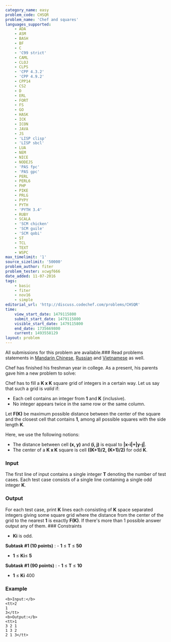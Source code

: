 ```yaml
---
category_name: easy
problem_code: CHSQR
problem_name: 'Chef and squares'
languages_supported:
    - ADA
    - ASM
    - BASH
    - BF
    - C
    - 'C99 strict'
    - CAML
    - CLOJ
    - CLPS
    - 'CPP 4.3.2'
    - 'CPP 4.9.2'
    - CPP14
    - CS2
    - D
    - ERL
    - FORT
    - FS
    - GO
    - HASK
    - ICK
    - ICON
    - JAVA
    - JS
    - 'LISP clisp'
    - 'LISP sbcl'
    - LUA
    - NEM
    - NICE
    - NODEJS
    - 'PAS fpc'
    - 'PAS gpc'
    - PERL
    - PERL6
    - PHP
    - PIKE
    - PRLG
    - PYPY
    - PYTH
    - 'PYTH 3.4'
    - RUBY
    - SCALA
    - 'SCM chicken'
    - 'SCM guile'
    - 'SCM qobi'
    - ST
    - TCL
    - TEXT
    - WSPC
max_timelimit: '1'
source_sizelimit: '50000'
problem_author: fiter
problem_tester: xcwgf666
date_added: 11-07-2016
tags:
    - basic
    - fiter
    - nov16
    - simple
editorial_url: 'http://discuss.codechef.com/problems/CHSQR'
time:
    view_start_date: 1479115800
    submit_start_date: 1479115800
    visible_start_date: 1479115800
    end_date: 1735669800
    current: 1493558129
layout: problem
---
```

All submissions for this problem are available.###  Read problems statements in [Mandarin Chinese](http://www.codechef.com/download/translated/NOV16/mandarin/CHSQR.pdf), [Russian](http://www.codechef.com/download/translated/NOV16/russian/CHSQR.pdf) and [Vietnamese](http://www.codechef.com/download/translated/NOV16/vietnamese/CHSQR.pdf) as well.

Chef has finished his freshman year in college. As a present, his parents gave him a new problem to solve:

Chef has to fill a **K x K** square grid of integers in a certain way. Let us say that such a grid is _valid_ if:

- Each cell contains an integer from **1** and **K** (inclusive).
- No integer appears twice in the same row or the same column.

Let **F(K)** be maximum possible distance between the center of the square and the closest cell that contains **1**, among all possible squares with the side length **K**.

Here, we use the following notions:

- The distance between cell **(x, y)** and **(i, j)** is equal to **|x-i|+|y-j|**.
- The center of a **K x K** square is cell **((K+1)/2, (K+1)/2)** for odd **K**.

### Input

The first line of input contains a single integer **T** denoting the number of test cases.
Each test case consists of a single line containing a single odd integer **K**.

### Output

For each test case, print **K** lines each consisting of **K** space separated integers giving some square grid where the distance from the center of the grid to the nearest **1** is exactly **F(K)**. If there's more than 1 possible answer output any of them. ### Constraints

- **Ki** is odd.

**Subtask **\#1** (10 points)**  : - **1** ≤ **T** ≤ **50**
- **1** ≤ **Ki**≤ **5**
 
**Subtask **\#1** (90 points)**  : - **1** ≤ **T** ≤ **10**
- **1** ≤ **Ki** 400

### Example

```
<b>Input:</b>
<tt>2
1
3</tt>
<b>Output:</b>
<tt>1
3 2 1
1 3 2
2 1 3</tt>


```